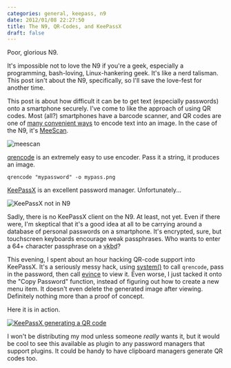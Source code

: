 ```yaml
---
categories: general, keepass, n9
date: 2012/01/08 22:27:50
title: The N9, QR-Codes, and KeePassX
draft: false
---
```


Poor, glorious N9.

It's impossible not to love the N9 if you're a geek, especially a programming, bash-loving, Linux-hankering geek.  It's like a nerd talisman.  This post isn't about the N9, specifically, so I'll save the love-fest for another time.

This post is about how difficult it can be to get text (especially passwords) onto a smartphone securely.  I've come to like the approach of using QR codes.  Most (all?) smartphones have a barcode scanner, and QR codes are one of [many convenient ways](http://en.wikipedia.org/wiki/Barcode) to encode text into an image.  In the case of the N9, it's [MeeScan](http://store.ovi.com/content/231518).

![meescan](img/011/meescan.png)

[qrencode](http://fukuchi.org/works/qrencode/index.html.en) is an extremely easy to use encoder.  Pass it a string, it produces an image.

    qrencode "mypassword" -o mypass.png

[KeePassX](http://keepassx.org) is an excellent password manager.  Unfortunately...

![KeePassX not in N9](img/011/keepass_not_in_n9.png)

Sadly, there is no KeePassX client on the N9.  At least, not yet.  Even if there were, I'm skeptical that it's a good idea at all to be carrying around a database of personal passwords on a smartphone.  It's encrypted, sure, but touchscreen keyboards encourage weak passphrases.  Who wants to enter a 64+ character passphrase on a <abbr title="Virtual keyboard">vkbd</abbr>?

This evening, I spent about an hour hacking QR-code support into KeePassX.  It's a seriously messy hack, using [system()]() to call `qrencode`, pass in the password, then call [evince](http://projects.gnome.org/evince/?guid=ON) to view it.  Even worse, I just tacked it onto the "Copy Password" function, instead of figuring out how to create a new menu item.  It doesn't even delete the generated image after viewing.  Definitely nothing more than a proof of concept.

Here it is in action.

<p><a href="img/011/keepassx_demo.png"><img class="grid_7" src="img/011/keepassx_demo.png" alt="KeePassX generating a QR code" title="" /></a></p>
<div class="clear"></div>

I won't be distributing my mod unless someone *really* wants it, but it would be cool to see this available as plugin to any password managers that support plugins.  It could be handy to have clipboard managers generate QR codes too.
